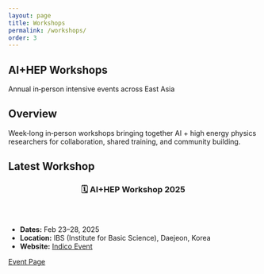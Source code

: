 ```yaml
---
layout: page
title: Workshops
permalink: /workshops/
order: 3
---
```


<section class="hero-section hero-tight">
  <div class="wrapper">
    <h1 class="hero-title">AI+HEP Workshops</h1>
    <p class="hero-subtitle">Annual in‑person intensive events across East Asia</p>
  </div>
</section>

<div class="wrapper">
  <section class="content-section">
    <h2 class="section-title">Overview</h2>
    <p>Week‑long in‑person workshops bringing together AI + high energy physics researchers for collaboration, shared training, and community building.</p>
  </section>

  <section class="content-section">
    <h2 class="section-title">Latest Workshop</h2>
    <div class="simple-card workshop-card">
      <header class="card-head">
        <h3 class="card-title">🗓️ AI+HEP Workshop 2025</h3>
      </header>
      <ul class="meta-list">
        <li><strong>Dates:</strong> Feb 23–28, 2025</li>
        <li><strong>Location:</strong> IBS (Institute for Basic Science), Daejeon, Korea</li>
        <li><strong>Website:</strong> <a href="https://indico.ibs.re.kr/event/789/" target="_blank" rel="noopener">Indico Event</a></li>
      </ul>
      <div class="card-actions">
        <a href="https://indico.ibs.re.kr/event/789/" class="btn btn-outline" target="_blank" rel="noopener">Event Page</a>
      </div>
    </div>
  </section>
</div>
